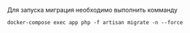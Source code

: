 
Для запуска миграция необходимо выполнить комманду

`docker-compose exec app php -f artisan migrate -n --force`
